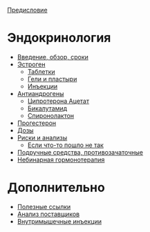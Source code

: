 [Предисловие](./README.md)

# Эндокринология

- [Введение, обзор, сроки](./endocrynology/README.md)
- [Эстроген]() <!-- (./endocrynology/estrogens/README.md) -->
  - [Таблетки]() <!-- (./endocrynology/estrogens/pills.md) -->
  - [Гели и пластыри]() <!-- (./endocrynology/estrogens/gels.md) -->
  - [Инъекции]() <!-- (./endocrynology/estrogens/injections.md) -->
- [Антиандрогены]() <!-- (./endocrynology/antiandrogens/README.md) -->
  - [Ципротерона Ацетат](./endocrynology/antiandrogens/cyproterone.md)
  - [Бикалутамид]() <!-- (./endocrynology/antiandrogens/bicalutamide.md) -->
  - [Спиронолактон]() <!-- (./endocrynology/antiandrogens/spironolactone.md) -->
- [Прогестерон]() <!-- (./endocrynology/progesterone.md) -->
- [Дозы]() <!-- (./endocrynology/doses.md) -->
- [Риски и анализы]() <!-- (./endocrynology/risks/README.md) -->
  - [Если что-то пошло не так]() <!-- (./endocrynology/risks/shit-happened.md) -->
- [Подручные средства, противозачаточные]() <!-- (./endocrynology/contraception.md) -->
- [Небинарная гормонотерапия]() <!-- (./endocrynology/nonbinary.md) -->

# Дополнительно

- [Полезные ссылки]() <!-- (./techniques/links.md) -->
- [Анализ поставщиков]() <!-- (./techniques/suppliers.md) -->
- [Внутримышечные инъекции](./techniques/injections.md)
